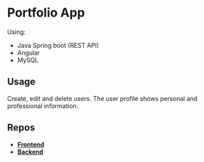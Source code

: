 # Portfolio App
Using:
- Java Spring boot (REST API)
- Angular
- MySQL

## Usage
Create, edit and delete users. The user profile shows personal and professional information.


## Repos

- **[Frontend](https://github.com/DiegoGonzalezPrieto/portfolio-front_end)**
- **[Backend](https://github.com/DiegoGonzalezPrieto/portfolio-back_end)**
